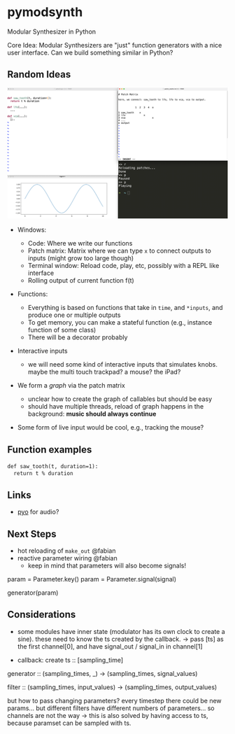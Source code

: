# pymodsynth

Modular Synthesizer in Python

Core Idea: Modular Synthesizers are "just" function generators with a nice user interface. Can we build something similar in Python?

## Random Ideas

![Figure](https://github.com/fab-jul/pymodsynth/raw/main/fig.png)

- Windows: 
  - Code: Where we write our functions
  - Patch matrix: Matrix where we can type `x` to connect outputs to inputs (might grow too large though)
  - Terminal window: Reload code, play, etc, possibly with a REPL like interface
  - Rolling output of current function f(t)

- Functions:
  - Everything is based on functions that take in `time`, and `*inputs`, and produce one or multiple outputs
  - To get memory, you can make a stateful function (e.g., instance function of some class)
  - There will be a decorator probably

- Interactive inputs
  -  we will need some kind of interactive inputs that simulates knobs. maybe the multi touch trackpad? a mouse? the iPad?

- We form a *graph* via the patch matrix
  - unclear how to create the graph of callables but should be easy
  - should have multiple threads, reload of graph happens in the background: **music should always continue**

- Some form of live input would be cool, e.g., tracking the mouse?

## Function examples

```
def saw_tooth(t, duration=1):
  return t % duration
```

## Links

- [pyo](http://ajaxsoundstudio.com/software/pyo/) for audio?


## Next Steps

- hot reloading of `make_out` @fabian
- reactive parameter wiring @fabian
  - keep in mind that parameters will also become signals!



param = Parameter.key()
param = Parameter.signal(signal)

generator(param)

## Considerations
- some modules have inner state (modulator has its own clock to create a sine). these need to know the ts created by the callback. 
-> pass [ts] as the first channel[0], and have signal_out / signal_in in channel[1]


- callback:
create ts :: [sampling_time]

generator :: (sampling_times, _) -> (sampling_times, signal_values)

filter :: (sampling_times, input_values) -> (sampling_times, output_values)

but how to pass changing parameters? every timestep there could be new params... but different filters have different numbers of parameters... so channels are not the way
-> this is also solved by having access to ts, because paramset can be sampled with ts. 






